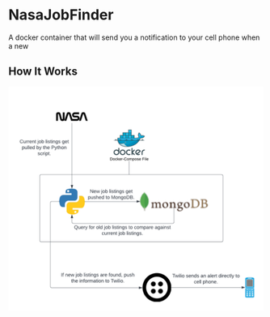 # NasaJobFinder
A docker container that will send you a notification to your cell phone when a new


## How It Works
![alt text](https://github.com/MBarc/NasaJobFinder/blob/main/WorkFlowDiagram.png?raw=true)
